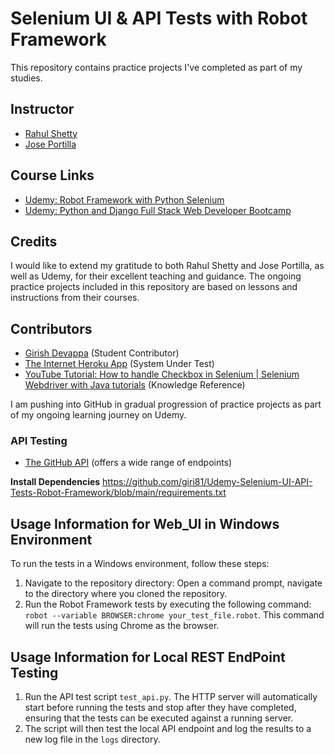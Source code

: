 # Selenium UI & API Tests with Robot Framework

This repository contains practice projects I've completed as part of my studies.

## Instructor
- [Rahul Shetty](https://www.udemy.com/user/rahul445/)
- [Jose Portilla](https://www.udemy.com/course/python-and-django-full-stack-web-developer-bootcamp/?couponCode=ST12MT030524#instructor-1)

## Course Links
- [Udemy: Robot Framework with Python Selenium](https://www.udemy.com/course/robot-framework-with-python-selenium/?couponCode=ST15MT31224)
- [Udemy: Python and Django Full Stack Web Developer Bootcamp](https://www.udemy.com/course/python-and-django-full-stack-web-developer-bootcamp/?couponCode=ST12MT030524#instructor-1)

## Credits

I would like to extend my gratitude to both Rahul Shetty and Jose Portilla, as well as Udemy, for their excellent teaching and guidance. The ongoing practice projects included in this repository are based on lessons and instructions from their courses.

## Contributors
- [Girish Devappa](https://www.linkedin.com/in/girish-devappa-5539b4190/) (Student Contributor)
- [The Internet Heroku App](https://the-internet.herokuapp.com/) (System Under Test)
- [YouTube Tutorial: How to handle Checkbox in Selenium | Selenium Webdriver with Java tutorials](https://youtu.be/7BtHDhaN65o?si=HxI3ChnrJBNnXc1X) (Knowledge Reference)

I am pushing into GitHub in gradual progression of practice projects as part of my ongoing learning journey on Udemy.

### API Testing
- [The GitHub API](https://docs.github.com/en/rest?apiVersion=2022-11-28) (offers a wide range of endpoints)

**Install Dependencies**
https://github.com/giri81/Udemy-Selenium-UI-API-Tests-Robot-Framework/blob/main/requirements.txt

## Usage Information for Web_UI in Windows Environment 
To run the tests in a Windows environment, follow these steps:
1. Navigate to the repository directory: Open a command prompt, navigate to the directory where you cloned the repository.
2. Run the Robot Framework tests by executing the following command: `robot --variable BROWSER:chrome your_test_file.robot`. This command will run the tests using Chrome as the browser.

## Usage Information for Local REST EndPoint Testing
1. Run the API test script `test_api.py`. The HTTP server will automatically start before running the tests and stop after they have completed, ensuring that the tests can be executed against a running server.
2. The script will then test the local API endpoint and log the results to a new log file in the `logs` directory.
